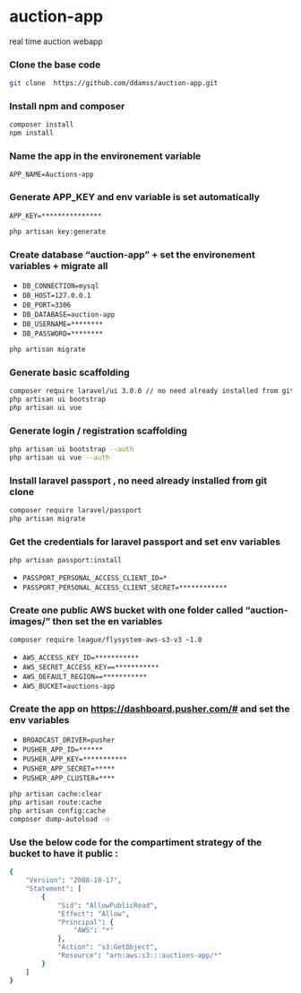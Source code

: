 # auction-app
real time auction webapp

### Clone the base code
```bash
git clone  https://github.com/ddamss/auction-app.git
```

### Install npm and composer
```bash
composer install
npm install
```

### Name the app in the environement variable
`APP_NAME=Auctions-app`
 
### Generate APP_KEY and env variable is set automatically
`APP_KEY=***************`

```bash
php artisan key:generate
```
 
### Create database “auction-app” + set the environement variables + migrate all
* `DB_CONNECTION=mysql`
* `DB_HOST=127.0.0.1`
* `DB_PORT=3306`
* `DB_DATABASE=auction-app`
* `DB_USERNAME=********`
* `DB_PASSWORD=********`

```bash
php artisan migrate
```
 
### Generate basic scaffolding
```bash
composer require laravel/ui 3.0.0 // no need already installed from git clone
php artisan ui bootstrap
php artisan ui vue
``` 

### Generate login / registration scaffolding
```bash
php artisan ui bootstrap --auth
php artisan ui vue --auth
```
 
### Install laravel passport , no need already installed from git clone
```bash
composer require laravel/passport
php artisan migrate
```
 
### Get the credentials for laravel passport and set env variables
```bash
php artisan passport:install
```

* `PASSPORT_PERSONAL_ACCESS_CLIENT_ID=*`
* `PASSPORT_PERSONAL_ACCESS_CLIENT_SECRET=************`

### Create one public AWS bucket with one folder called “auction-images/” then set the en variables
```bash
composer require league/flysystem-aws-s3-v3 ~1.0
```

* `AWS_ACCESS_KEY_ID=***********`
* `AWS_SECRET_ACCESS_KEY==***********`
* `AWS_DEFAULT_REGION==***********`
* `AWS_BUCKET=auctions-app`

### Create the app on https://dashboard.pusher.com/# and set the env variables
* `BROADCAST_DRIVER=pusher`
* `PUSHER_APP_ID=******`
* `PUSHER_APP_KEY=***********`
* `PUSHER_APP_SECRET=*****`
* `PUSHER_APP_CLUSTER=****`

```bash
php artisan cache:clear
php artisan route:cache
php artisan config:cache
composer dump-autoload -o
```

### Use the below code for the compartiment strategy of the bucket to have it public :
```bash
{
    "Version": "2008-10-17",
    "Statement": [
        {
            "Sid": "AllowPublicRead",
            "Effect": "Allow",
            "Principal": {
                "AWS": "*"
            },
            "Action": "s3:GetObject",
            "Resource": "arn:aws:s3:::auctions-app/*"
        }
    ]
}
```
